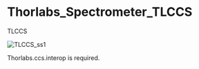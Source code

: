 # Thorlabs_Spectrometer_TLCCS

TLCCS

![TLCCS_ss1](https://user-images.githubusercontent.com/30459885/172787688-d4d2a4ed-8bf8-49cf-a399-24573e1f537b.png)

Thorlabs.ccs.interop is required.
